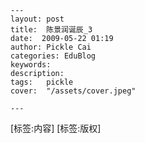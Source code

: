 
    ---
    layout: post  
    title:  陈景润诞辰_3  
    date:  2009-05-22 01:19  
    author: Pickle Cai  
    categories: EduBlog  
    keywords: 
    description:   
    tags:	pickle   
    cover:  "/assets/cover.jpeg"  

    ---  
    
[标签:内容]
 [标签:版权]

